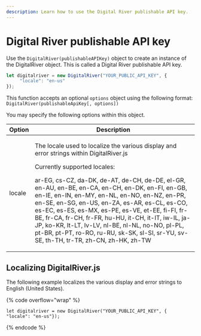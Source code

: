 ```yaml
---
description: Learn how to use the Digital River publishable API key.
---
```


# Digital River publishable API key

Use the `DigitalRiver(publishableAPIKey)` object to create an instance of the DigitalRiver object. This is called a Digital River publishable API key.

```javascript
let digitalriver = new DigitalRiver("YOUR_PUBLIC_API_KEY", {
     "locale": "en-us"
});
```

This function accepts an optional `options` object using the following format: `DigitalRiver(publishableApiKey[, options])`

You may specify the following options within this object.

| Option | Description                                                                                                                                                                                                                                                                                                                                                                                                                                                                                                                                                                                             |
| ------ | ------------------------------------------------------------------------------------------------------------------------------------------------------------------------------------------------------------------------------------------------------------------------------------------------------------------------------------------------------------------------------------------------------------------------------------------------------------------------------------------------------------------------------------------------------------------------------------------------------- |
| locale | <p>The locale used to localize the various display and error strings within DigitalRiver.js</p><p>Currently supported locales:</p><p>ar-EG, cs-CZ, da-DK, de-AT, de-CH, de-DE, el-GR, en-AU, en-BE, en-CA, en-CH, en-DK, en-FI, en-GB, en-IE, en-IN, en-MY, en-NL, en-NO, en-NZ, en-PR, en-SE, en-SG, en-US, en-ZA, es-AR, es-CL, es-CO, es-EC, es-ES, es-MX, es-PE, es-VE, et-EE, fi-FI, fr-BE, fr-CA, fr-CH, fr-FR, hu-HU, it-CH, it-IT, iw-IL, ja-JP, ko-KR, lt-LT, lv-LV, nl-BE, nl-NL, no-NO, pl-PL, pt-BR, pt-PT, ro-RO, ru-RU, sk-SK, sl-SI, sr-YU, sv-SE, th-TH, tr-TR, zh-CN, zh-HK, zh-TW</p> |

## Localizing DigitalRiver.js

‌The following example localizes the various display and error strings to English (United States).

{% code overflow="wrap" %}
```
let digitalriver = new DigitalRiver("YOUR_PUBLIC_API_KEY", {     "locale": "en-us"});
```
{% endcode %}

‌
